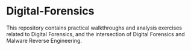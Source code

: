 # Digital-Forensics

This repository contains practical walkthroughs and analysis exercises related to Digital Forensics, and the intersection of Digital Forensics and Malware Reverse Engineering.

